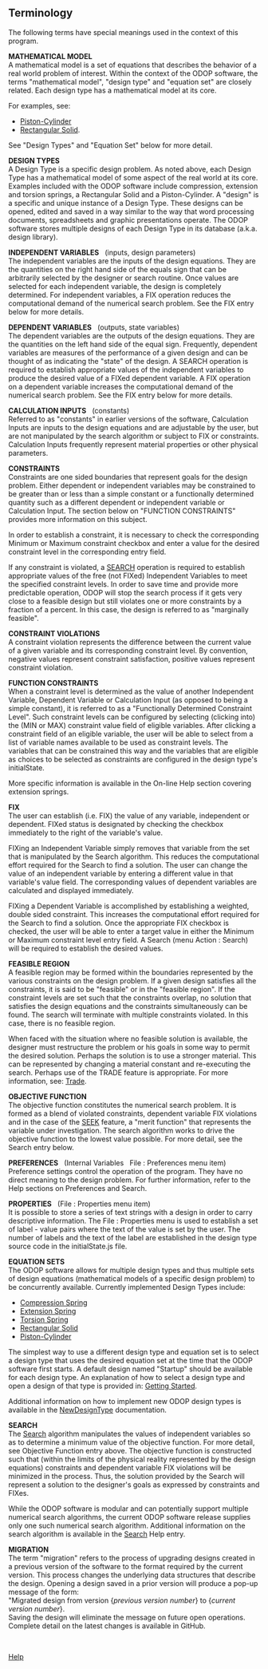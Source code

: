 ## Terminology

The following terms have special meanings used in the context of this program.

**MATHEMATICAL MODEL**   
A mathematical model is a set of equations that describes the behavior of 
a real world problem of interest.
Within the context of the ODOP software, the terms "mathematical model",
"design type" and "equation set" are closely related.
Each design type has a mathematical model at its core.

For examples, see:   
* [Piston-Cylinder](./DesignTypes/png/PCylDiagram.png) 
* [Rectangular Solid](./DesignTypes/png/RectangularSolidDiagram.png).   

See "Design Types" and "Equation Set" below for more detail.

**DESIGN TYPES**   
A Design Type is a specific design problem. 
As noted above, each Design Type has a mathematical model of 
some aspect of the real world at its core. 
Examples included with the ODOP software include
compression, extension and torsion springs,
a Rectangular Solid and a Piston-Cylinder.
A "design" is a specific and unique instance of a Design Type. 
These designs can be opened, edited and saved in a way similar to the way that
word processing documents, spreadsheets and graphic presentations operate.
The ODOP software stores multiple designs of each Design Type in 
its database (a.k.a. design library).

**INDEPENDENT VARIABLES** &nbsp;  (inputs, design parameters)   
The independent variables are the inputs of the design equations.
They are the quantities on the right hand side of the equals sign that
can be arbitrarily selected by the designer or search routine. 
Once values are selected for each independent variable, 
the design is completely determined. 
For independent variables, a FIX operation reduces the computational demand 
of the numerical search problem.
See the FIX entry below for more details.

**DEPENDENT VARIABLES** &nbsp;  (outputs, state variables)   
The dependent variables are the outputs of the design equations.
They are the quantities on the left hand side of the equal sign.
Frequently, dependent variables are measures of the performance of a given
design and can be thought of as indicating the "state" of the design. 
A SEARCH operation is required to establish appropriate values of the
independent variables to produce the desired value of a FIXed dependent
variable.  A FIX operation on a dependent variable increases the
computational demand of the numerical search problem.
See the FIX entry below for more details.

**CALCULATION INPUTS** &nbsp;  (constants)   
Referred to as "constants" in earlier versions of the software, 
Calculation Inputs are inputs to the design equations and are adjustable by the
user, but are not manipulated by the search algorithm or subject to FIX or constraints. 
Calculation Inputs frequently represent material properties or other 
physical parameters.

**CONSTRAINTS**   
Constraints are one sided boundaries that represent goals for the design
problem.  Either dependent or independent variables may be constrained to
be greater than or less than a simple constant or a functionally
determined quantity such as a different dependent or independent
variable or Calculation Input. 
The section below on "FUNCTION CONSTRAINTS" provides more information on this subject.

In order to establish a constraint, it is necessary to check the corresponding
Minimum or Maximum constraint checkbox and enter a value for the desired 
constraint level in the corresponding entry field.

If any constraint is violated, a [SEARCH](search) operation is 
required to establish appropriate values of the free (not FIXed) 
Independent Variables to meet the specified constraint levels.
In order to save time and provide more predictable operation,
ODOP will stop the search process if it gets very close to a feasible design 
but still violates one or more constraints by a fraction of a percent. 
In this case, the design is referred to as "marginally feasible".

**CONSTRAINT VIOLATIONS**   
A constraint violation represents the difference between the current
value of a given variable and its corresponding constraint level.  By
convention, negative values represent constraint satisfaction, positive
values represent constraint violation.

**FUNCTION CONSTRAINTS**   
When a constraint level is determined as the value of another Independent Variable,
Dependent Variable or Calculation Input (as opposed to being a simple constant),
it is referred to as a "Functionally Determined Constraint Level".
Such constraint levels can be configured by selecting (clicking into) the (MIN or MAX)
constraint value field of eligible variables.
After clicking a constraint field of an eligible variable, 
the user will be able to select from a list of variable names available 
to be used as constraint levels.
The variables that can be constrained this way and the variables that are eligible
as choices to be selected as constraints are configured in the design type's
initialState.   

More specific information is available in the On-line Help section covering 
extension springs.

**FIX**   
The user can establish (i.e. FIX) the value of any variable, independent or dependent.
FIXed status is designated by checking the checkbox immediately to the right
of the variable's value.

FIXing an Independent Variable simply removes that variable from the set that
is manipulated by the Search algorithm.
This reduces the computational effort required for the Search to find a solution.
The user can change the value of an independent variable by 
entering a different value in that variable's value field. 
The corresponding values of dependent variables are calculated and displayed immediately.

FIXing a Dependent Variable is accomplished by establishing a weighted, 
double sided constraint.
This increases the computational effort required for the Search to find a solution.
Once the appropriate FIX checkbox is checked, the user will be able to enter
a target value in either the Minimum or Maximum constraint level entry field.
A Search (menu Action : Search) will be required to establish the desired values.

**FEASIBLE REGION**   
A feasible region may be formed within the boundaries represented by the
various constraints on the design problem.  If a given design satisfies
all the constraints, it is said to be "feasible" or in the "feasible
region".  If the constraint levels are set such that the constraints
overlap, no solution that satisfies the design equations and the
constraints simultaneously can be found.  The search will terminate with
multiple constraints violated.  In this case, there is no feasible
region.

When faced with the situation where no feasible solution is available,
the designer must restructure the problem or his goals in some way to
permit the desired solution.  Perhaps the solution is to use a stronger
material.  This can be represented by changing a material constant and
re-executing the search. 
Perhaps use of the TRADE feature is appropriate.
For more information, see: [Trade](./trade).

**OBJECTIVE FUNCTION**   
The objective function constitutes the numerical search problem.  It is
formed as a blend of violated constraints, dependent variable FIX
violations and in the case of the [SEEK](seek) feature, a "merit function" that
represents the variable under investigation.  The search algorithm works
to drive the objective function to the lowest value possible.
For more detail, see the Search entry below.

**PREFERENCES** &nbsp; (Internal Variables &nbsp; File : Preferences menu item)   
Preference settings control the operation of the program.  They have no
direct meaning to the design problem.  For further information, refer to 
the Help sections on Preferences and Search.

**PROPERTIES** &nbsp; (File : Properties menu item)   
It is possible to store a series of text strings with a design in order 
to carry descriptive information. 
The File : Properties menu is used to establish a set of label - value 
pairs where the text of the value is set by the user.
The number of labels and the text of the label are established in the design type 
source code in the initialState.js file.

**EQUATION SETS**   
The ODOP software allows for multiple design types and thus multiple sets of 
design equations (mathematical models of a specific design problem) 
to be concurrently available. 
Currently implemented Design Types include:
* [Compression Spring](./DesignTypes/c_spring)   
* [Extension Spring](./DesignTypes/e_spring)   
* [Torsion Spring](./DesignTypes/t_spring)   
* [Rectangular Solid](./DesignTypes/r_solid)
* [Piston-Cylinder](./DesignTypes/pcyl) 

The simplest way to use a different design type and equation set is to select a 
design type that uses the desired equation set at the time that the ODOP 
software first starts. 
A default design named "Startup" should be available for each design type.
An explanation of how to select a design type and open a design of that type 
is provided in: [Getting Started](gettingStarted).   

Additional information on how to implement new ODOP design types is available
in the [NewDesignType](../procedures/NewDesignType) documentation.

**SEARCH**    
The [Search](search) algorithm manipulates the values of independent variables 
so as to determine a minimum value of the objective function. 
For more detail, see Objective Function entry above.
The objective function is constructed such that 
(within the limits of the physical reality represented by the design equations)
constraints and dependent variable FIX violations will be minimized in the process.
Thus, the solution provided by the Search will represent a solution to the 
designer's goals as expressed by constraints and FIXes.

While the ODOP software is modular and can potentially support multiple numerical search algorithms, 
the current ODOP software release supplies only one such numerical search algorithm.
Additional information on the search algorithm is available in the 
[Search](./search) Help entry.   

<a id="migration"></a>   

**MIGRATION**   
The term "migration" refers to the process of upgrading designs created in a previous 
version of the software to the format required by the current version. 
This process changes the underlying data structures that describe the design. 
Opening a design saved in a prior version will produce a pop-up message of the form:   
"Migrated design from version {_previous version number_} to {_current version number_}.   
Saving the design will eliminate the message on future open operations.
Complete detail on the latest changes is available in GitHub.    

&nbsp;   

[Help](./)
